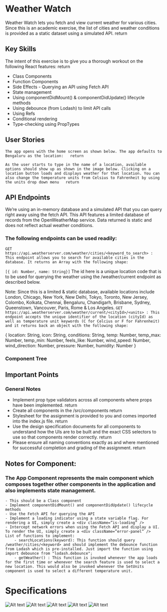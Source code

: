# Weather Watch
Weather Watch lets you fetch and view current weather for various cities. Since this is an academic exercise, the list of cities and weather conditions is provided as a static dataset using a simulated API.  return
## Key Skills
The intent of this exercise is to give you a thorough workout on the following React features:  return

   - Class Components
   - Function Components
   - Side Effects - Querying an API using Fetch API
   - State management
   - Using componentDidMount() & componentDidUpdate() lifecycle methods
   - Using debounce (from Lodash) to limit API calls
   - Using Refs
   - Conditional rendering
   - Type-checking using PropTypes

## User Stories

    The app opens with the home screen as shown below. The app defaults to Bengaluru as the location:   return

    As the user starts to type in the name of a location, available options should show up as shown in the image below. Clicking on a location button loads and displays weather for that location. You can also change the temperature units from Celsius to Fahrenheit by using the units drop down menu   return

## API Endpoints
We’re using an in-memory database and a simulated API that you can query right away using the fetch API. This API features a limited database of records from the OpenWeatherMap service. Data returned is static and does not reflect actual weather conditions.

### The following endpoints can be used readily:

``` GET      https://api.weatherserver.com/weather/cities/<keyword_to_search> : This endpoint allows you to search for available cities in the database. It returns an Array with the following shape: ```

``` [{ id: Number, name: String}] ```
The id here is a unique location code that is to be used for querying the weather using the /weather/current endpoint as described below.

Note: Since this is a limited & static database, available locations include London, Chicago, New York, New Delhi, Tokyo, Toronto, New Jersey, Colombo, Kolkata, Chennai, Bengaluru, Chandigarh, Brisbane, Sydney, Queenstown, Vancouver, Paris, Rome & Los Angeles.
``` GET      https://api.weatherserver.com/weather/current/<cityId>/<units> : This endpoint accepts the unique identifier of the location (cityId) as well as temperature unit keywords (C for Celcius or F for Fahrenheit) and it returns back an object with the following shape:  ```

{
  location: String,
  icon: String,
  conditions: String,
  temp: Number,
  temp_max: Number,
  temp_min: Number,
  feels_like: Number,
  wind_speed: Number,
  wind_direction: Number,
  pressure: Number,
  humidity: Number
}

### Component Tree


## Important Points
### General Notes

   - Implement prop type validators across all components where props have been implemented.   return
   - Create all components in the /src/components  return
   - Stylesheet for the assignment is provided to you and comes imported into the index.js file.   return
   - Use the design specification documents for all components to understand how the UIs are to be built and the exact CSS selectors to use so that components render correctly.   return
   - Please ensure all naming conventions exactly as and where mentioned for successful completion and grading of the assignment.  return

## Notes for Component: <App />
### The App Component represents the main component which composes together other components in the application and also implements state management. 
    - This should be a Class component
    - Implement componentDidMount() and componentDidUpdate() lifecycle methods
    - Use the Fetch API for querying the API
    - Implement a loading indicator using a state variable flag. For rendering a UI, simply create a <div className=”is-loading” />
    - Intercept network errors when using the Fetch API and display a UI. To render the UI, simply create a <div className=”error-panel” />
    List of functions to implement:
        - searchLocations(keyword): This function should query /weather/cities/<keyword> and should implement the debounce function from Lodash which is pre-installed. Just import the function using import debounce from "lodash.debounce";
        - getWeather() : This function is invoked whenever the app loads for the first time or whenever the search feature is used to select a new location. This would also be invoked whenever the SetUnits component is used to select a different temperature unit.

# Specifications
![Alt text](https://dd6i3qlg97048.cloudfront.net/1379d7b2-a6c4-490d-bba1-89ea78e7c6ef-SetUnits-Component.jpg "a title")
![Alt text](https://dd6i3qlg97048.cloudfront.net/56a018cb-3642-4a18-a9dd-75fbd6393a2e-App-Component.jpg "a title")
![Alt text](https://d11ldeo2m6pbdo.cloudfront.net/d4261f15-82bc-4a40-a428-134414aa3921-image-2-.png "a title")
![Alt text](https://dd6i3qlg97048.cloudfront.net/9a3d37a6-ccbd-4d7d-89df-8d400ea05abe-SearchResults-Component.jpg " ")
![Alt text](https://dd6i3qlg97048.cloudfront.net/1379d7b2-a6c4-490d-bba1-89ea78e7c6ef-SetUnits-Component.jpg " ")

